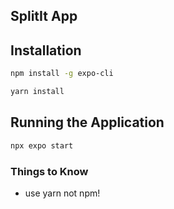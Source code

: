 ## SplitIt App

## Installation 
```bash
npm install -g expo-cli 
```

```bash
yarn install 
```

## Running the Application 
```bash 
npx expo start
```

### Things to Know
- use yarn not npm! 

